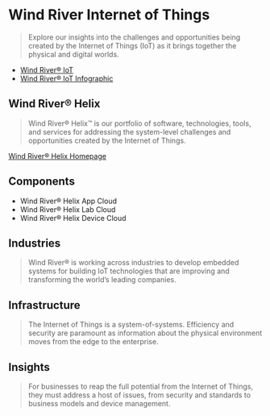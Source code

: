 Wind River Internet of Things
==

> Explore our insights into the challenges and opportunities being created by the Internet of Things (IoT) as it brings together the physical and digital worlds.

- [Wind River® IoT](http://www.windriver.com/iot/)
- [Wind River® IoT Infographic](http://www.windriver.com/iot/Wind-River-IoT-infographic.pdf)

## Wind River® Helix

> Wind River® Helix™ is our portfolio of software, technologies, tools, and services for addressing the system-level challenges and opportunities created by the Internet of Things.

[Wind River® Helix Homepage](http://www.windriver.com/products/helix/)
## Components

- Wind River® Helix App Cloud
- Wind River® Helix Lab Cloud
- Wind River® Helix Device Cloud

## Industries

> Wind River® is working across industries to develop embedded systems for building IoT technologies that are improving and transforming the world’s leading companies.

## Infrastructure

> The Internet of Things is a system-of-systems. Efficiency and security are paramount as information about the physical environment moves from the edge to the enterprise.

## Insights

> For businesses to reap the full potential from the Internet of Things, they must address a host of issues, from security and standards to business models and device management.


